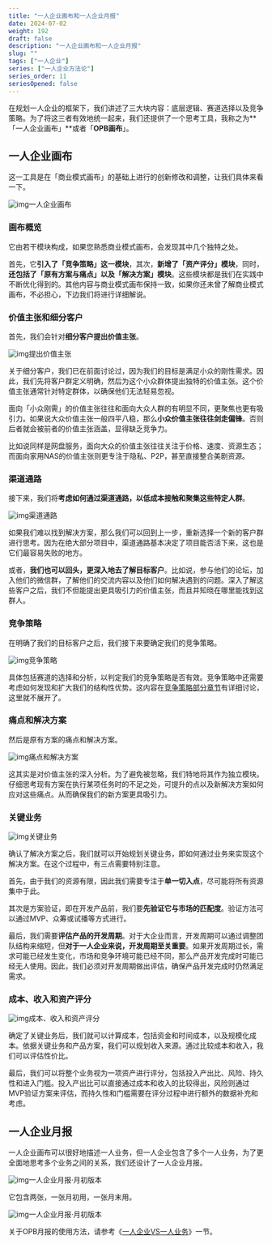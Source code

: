 ```yaml
---
title: "一人企业画布和一人企业月报"
date: 2024-07-02
weight: 192
draft: false
description: "一人企业画布和一人企业月报"
slug: ""
tags: ["一人企业"]
series: ["一人企业方法论"]
series_order: 11
seriesOpened: false
---
```


在规划一人企业的框架下，我们讲述了三大块内容：底层逻辑、赛道选择以及竞争策略。为了将这三者有效地统一起来，我们还提供了一个思考工具，我称之为**「一人企业画布」**或者「**OPB画布**」。

## 一人企业画布

这一工具是在「商业模式画布」的基础上进行的创新修改和调整，让我们具体来看一下。

![img](https://r2.ft07.com/wp-content/uploads/2024/03/opb-canvas-1024x583.png)一人企业画布

### 画布概览

它由若干模块构成，如果您熟悉商业模式画布，会发现其中几个独特之处。

首先，它**引入了「竞争策略」这一模块**，其次，**新增了「资产评分」模块**，同时，**还包括了「原有方案与痛点」以及「解决方案」模块**。这些模块都是我们在实践中不断优化得到的。其他内容与商业模式画布保持一致，如果你还未曾了解商业模式画布，不必担心，下边我们将进行详细解说。

### 价值主张和细分客户

首先，我们会针对**细分客户提出价值主张**。

![img](https://r2.ft07.com/wp-content/uploads/2024/03/image-74-1024x881.png)提出价值主张

关于细分客户，我们已在前面讨论过，因为我们的目标是满足小众的刚性需求。因此，我们先将客户群定义明确，然后为这个小众群体提出独特的价值主张。这个价值主张通常针对特定群体，以确保他们无法轻易忽视。

面向「小众刚需」的价值主张往往和面向大众人群的有明显不同，更聚焦也更有吸引力。如果说大众价值主张一般四平八稳，那么**小众价值主张往往剑走偏锋**。否则后者就会被前者的价值主张涵盖，显得缺乏竞争力。

比如说同样是网盘服务，面向大众的价值主张往往关注于价格、速度、资源生态；而面向家用NAS的价值主张则更专注于隐私、P2P，甚至直接整合美剧资源。

### 渠道通路

接下来，我们将**考虑如何通过渠道通路，以低成本接触和聚集这些特定人群**。

![img](https://r2.ft07.com/wp-content/uploads/2024/03/image-75-1024x854.png)渠道通路

如果我们难以找到解决方案，那么我们可以回到上一步，重新选择一个新的客户群进行思考。因为在绝大部分项目中，渠道通路基本决定了项目能否活下来，这也是它们最容易失败的地方。

或者，**我们也可以回头，更深入地去了解目标客户**。比如说，参与他们的论坛，加入他们的微信群，了解他们的交流内容以及他们如何解决遇到的问题。深入了解这些客户之后，我们不但能提出更具吸引力的价值主张，而且并知晓在哪里能找到这群人。

### 竞争策略

在明确了我们的目标客户之后，我们接下来要确定我们的竞争策略。

![img](https://r2.ft07.com/wp-content/uploads/2024/03/image-76-1024x874.png)竞争策略

具体包括赛道的选择和分析，以判定我们的竞争策略是否有效。竞争策略中还需要考虑如何发现和扩大我们的结构性优势。这内容在[竞争策略部分章节](https://ft07.com/category/opb/opb-methodology/opb-planning/opb-competition/)有详细讨论，这里就不展开了。

### 痛点和解决方案

然后是原有方案的痛点和解决方案。

![img](https://r2.ft07.com/wp-content/uploads/2024/03/image-77.png)痛点和解决方案

这其实是对价值主张的深入分析。为了避免被忽略，我们特地将其作为独立模块。仔细思考现有方案在执行某项任务时的不足之处，可提升的点以及新解决方案如何应对这些痛点。从而确保我们的新方案更具吸引力。

### 关键业务

![img](https://r2.ft07.com/wp-content/uploads/2024/03/image-78.png)关键业务

确认了解决方案之后，我们就可以开始规划关键业务，即如何通过业务来实现这个解决方案。在这个过程中，有三点需要特别注意。

首先，由于我们的资源有限，因此我们需要专注于**单一切入点**，尽可能将所有资源集中于此。

其次是方案验证，即在开发产品前，我们要**先验证它与市场的匹配度**。验证方法可以通过MVP、众筹或试播等方式进行。

最后，我们需要**评估产品的开发周期**。对于大企业而言，开发周期可以通过调整团队结构来缩短，但**对于一人企业来说，开发周期至关重要**。如果开发周期过长，需求可能已经发生变化，市场和竞争环境可能已经不同，那么产品开发完成时可能已经无人使用。因此，我们必须对开发周期做出评估，确保产品开发完成时仍然满足需求。

### 成本、收入和资产评分

![img](https://r2.ft07.com/wp-content/uploads/2024/03/image-80-1024x142.png)成本、收入和资产评分

确定了关键业务后，我们就可以计算成本，包括资金和时间成本，以及规模化成本。依据关键业务和产品方案，我们可以规划收入来源。通过比较成本和收入，我们可以评估性价比。

最后，我们可以将整个业务视为一项资产进行评分，包括投入产出比、风险、持久性和进入门槛。投入产出比可以直接通过成本和收入的比较得出，风险则通过MVP验证方案来评估，而持久性和门槛需要在评分过程中进行额外的数据补充和考虑。

## 一人企业月报

一人企业画布可以很好地描述一人业务，但一人企业包含了多个一人业务，为了更全面地思考多个业务之间的关系，我们还设计了一人企业月报。

![img](https://r2.ft07.com/wp-content/uploads/2024/03/image-81-1024x586.png)一人企业月报·月初版本

它包含两张，一张月初用，一张月末用。

![img](https://r2.ft07.com/wp-content/uploads/2024/03/opb-month-end-1024x583.png)一人企业月报·月初版本

关于OPB月报的使用方法，请参考《[一人企业VS一人业务](https://ft07.com/?p=349)》一节。